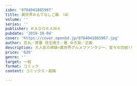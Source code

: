 ```yaml
---
isbn: '9784041085967'
title: 異世界おもてなしご飯　（4）
volume: ''
series: ''
publisher: ＫＡＤＯＫＡＷＡ
pubdate: '2019-10-04'
cover: 'https://cover.openbd.jp/9784041085967.jpg'
author: 忍丸／原著 目玉焼き／著 ゆき哉／企画
description: 大人気の姉妹×異世界グルメファンタジー、堂々の完結!!
price: '620'
genre: ''
target: 一般
format: コミック
content: コミックス・劇画

---
```

